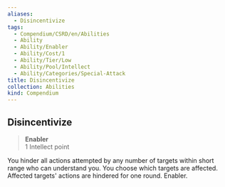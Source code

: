 ```yaml
---
aliases:
  - Disincentivize
tags:
  - Compendium/CSRD/en/Abilities
  - Ability
  - Ability/Enabler
  - Ability/Cost/1
  - Ability/Tier/Low
  - Ability/Pool/Intellect
  - Ability/Categories/Special-Attack
title: Disincentivize
collection: Abilities
kind: Compendium
---
```

## Disincentivize  
>**Enabler**  
>1 Intellect point
  
You hinder all actions attempted by any number of targets within short range who can understand you. You choose which targets are affected. Affected targets' actions are hindered for one round. Enabler.